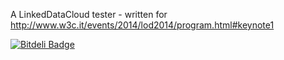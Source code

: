 A LinkedDataCloud tester - written for http://www.w3c.it/events/2014/lod2014/program.html#keynote1


[![Bitdeli Badge](https://d2weczhvl823v0.cloudfront.net/dvcama/lod-tester/trend.png)](https://bitdeli.com/free "Bitdeli Badge")

